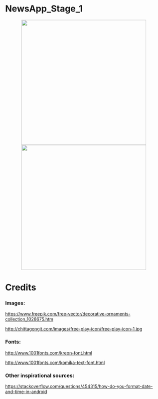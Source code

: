 # NewsApp_Stage_1

<p align="middle">
  <img src="../master/app/src/main/res/raw/portrait1.jpg" width="400" />
  <img src="../master/app/src/main/res/raw/portrait2.jpg" width="400" /> 
</p>

# Credits

### Images:

https://www.freepik.com/free-vector/decorative-ornaments-collection_1028675.htm

http://chittagongit.com/images/free-play-icon/free-play-icon-1.jpg

### Fonts:

http://www.1001fonts.com/kreon-font.html

http://www.1001fonts.com/komika-text-font.html

### Other inspirational sources:

https://stackoverflow.com/questions/454315/how-do-you-format-date-and-time-in-android
